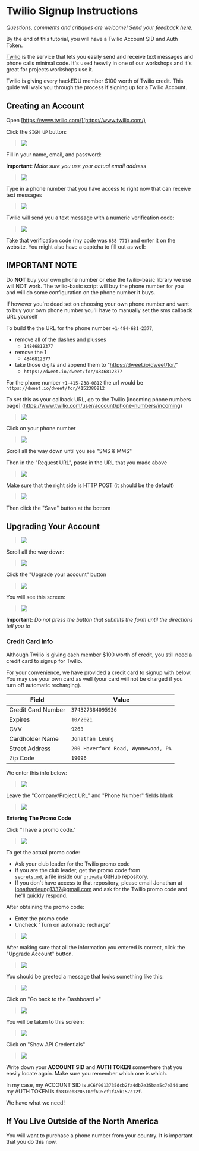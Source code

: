 # Twilio Signup Instructions

_Questions, comments and critiques are welcome! Send your feedback
[here](https://docs.google.com/forms/d/1IxbiDtyP-UOx3hRGu3o2I-iVll95xQ6I_pW8JS3TZ2k/viewform?entry.1677546962=Signing+up+for+Twilio)._

By the end of this tutorial, you will have a Twilio Account SID and Auth Token.

[Twilio](https://twilio.com) is the service that lets you easily send and
receive text messages and phone calls minimal code. It's used heavily in one of
our workshops and it's great for projects workshops use it.

Twilio is giving every hackEDU member $100 worth of Twilio credit. This guide
will walk you through the process if signing up for a Twilio Account.

## Creating an Account

Open [https://www.twilio.com/](https://www.twilio.com/)

Click the `SIGN UP` button:

> ![](img/signup.png)

Fill in your name, email, and password:

**Important**: _Make sure you use your actual email address_

> ![](img/signup_info.gif)

Type in a phone number that you have access to right now that can receive text
messages

> ![](img/sms_validation.gif)

Twilio will send you a text message with a numeric verification code:

> ![](img/phone_screenshot.png)

Take that verification code (my code was `688 771`) and enter it on the website.
You might also have a captcha to fill out as well:

## IMPORTANT NOTE

Do **NOT** buy your own phone number or else the twilio-basic library we use
will NOT work. The twilio-basic script will buy the phone number for you and
will do some configuration on the phone number it buys.

If however you're dead set on choosing your own phone number and want to buy
your own phone number you'll have to manually set the sms callback URL yourself

To build the the URL for the phone number `+1-484-681-2377`,

- remove all of the dashes and plusses
  - `14846812377`
- remove the 1
  - `4846812377`
- take those digits and append them to "https://dweet.io/dweet/for/"
  - `https://dweet.io/dweet/for/4846812377`

For the phone number `+1-415-238-0812` the url would be
`https://dweet.io/dweet/for/4152380812`

To set this as your callback URL, go to the Twilio [incoming phone numbers page]
(https://www.twilio.com/user/account/phone-numbers/incoming)

> ![](img/incoming_phone_numbers_page.png)

Click on your phone number

> ![](img/click_on_your_phone_number.png)

Scroll all the way down until you see "SMS & MMS"

Then in the "Request URL", paste in the URL that you made above

> ![](img/update_request_url.gif)

Make sure that the right side is HTTP POST (it should be the default)

> ![](img/http_post.png)

Then click the "Save" button at the bottom

## Upgrading Your Account

> ![](img/type_twilio_texted_code.gif)

Scroll all the way down:

> ![](img/scroll_down.gif)

Click the "Upgrade your account" button

> ![](img/upgrade_account.png)

You will see this screen:

> ![](img/upgrade_your_account.png)

**Important:** _Do not press the button that submits the form until the
directions tell you to_

### Credit Card Info

Although Twilio is giving each member $100 worth of credit, you still
need a credit card to signup for Twilio.

For your convenience, we have provided a credit card to signup with below. You
may use your own card as well (your card will not be charged if you turn off
automatic recharging).

| Field              | Value                               |
| -------------------| ----------------------------------- |
| Credit Card Number | `374327384095936`                   |
| Expires            | `10/2021`                           |
| CVV                | `9263`                              |
| Cardholder Name    | `Jonathan Leung`                    |
| Street Address     | `200 Haverford Road, Wynnewood, PA` |
| Zip Code           | `19096`                             |

We enter this info below:

> ![](img/enter_credit_card_info.gif)

Leave the "Company/Project URL" and "Phone Number" fields blank

> ![](img/leave_blank.png)

**Entering The Promo Code**

Click "I have a promo code."

> ![](img/i_have_a_promo_code.png)

To get the actual promo code:

- Ask your club leader for the Twilio promo code
- If you are the club leader, get the promo code from  
  [`secrets.md`](https://github.com/hackedu/private/blob/master/secrets.md#twilio-promotion-code),
  a file inside our [`private`](https://github.com/hackedu/private) GitHub
  repository.
- If you don't have access to that repository, please email Jonathan at
  jonathanleung1337@gmail.com and ask for the Twilio promo code and he'll
  quickly respond.

After obtaining the promo code:

- Enter the promo code
- Uncheck "Turn on automatic recharge"

> ![](img/enter_promo_code.gif)

After making sure that all the information you entered is correct, click the
"Upgrade Account" button.

> ![](img/click_upgrade_account.png)

You should be greeted a message that looks something like this:

> ![](img/congrats.png)

Click on "Go back to the Dashboard »"

> ![](img/go_back_to_dashboard.png)

You will be taken to this screen:

> ![](img/dashboard.png)

Click on "Show API Credentials"

> ![](img/show_api_credentials.gif)

Write down your **ACCOUNT SID** and **AUTH TOKEN** somewhere that you
easily locate again. Make sure you remember which one is which.

In my case, my ACCOUNT SID is `AC6f0013735dcb2fa4db7e35baa5c7e344`
and my AUTH TOKEN is `fb83ceb820510cf695cf1f45b157c12f`.

We have what we need!

## If You Live Outside of the North America

You will want to purchase a phone number from your country. It is important
that you do this now.
